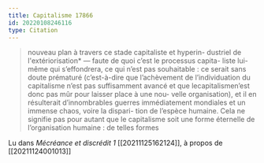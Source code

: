 ```yaml
---
title: Capitalisme 17866
id: 20220108246116
type: Citation
---
```


> nouveau plan à travers ce stade capitaliste et hyperin- dustriel de l'extériorisation* — faute de quoi c’est le processus capita- liste lui-même qui s’effondrera, ce qui n’est pas souhaitable : ce serait sans doute prématuré (c’est-à-dire que l’achèvement de l’individuation du capitalisme n’est pas suffisamment avancé et que lecapitalismen’est donc pas mûr pour laisser place à une nou- velle organisation), et il en résulterait d’innombrables guerres immédiatement mondiales et un immense chaos, voire la dispari- tion de l’espèce humaine. Cela ne signifie pas pour autant que le capitalisme soit une forme éternelle de l’organisation humaine : de telles formes

Lu dans *Mécréance et discrédit 1* [[20211125162124]], à propos de [[20211124001013]]